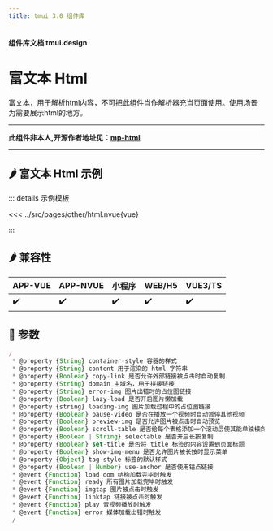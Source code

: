 ```yaml
---
title: tmui 3.0 组件库
---
```


<script setup>
import webview from '../components/mobileWebview.vue'
</script>

#### 组件库文档 tmui.design

# 富文本 Html

富文本，用于解析html内容，不可把此组件当作解析器充当页面使用。使用场景为需要展示html的地方。

---

**此组件非本人,开源作者地址见：[mp-html](https://github.com/jin-yufeng/mp-html)**

---

## :hot_pepper: 富文本 Html 示例

<webview url="https://tmui.design/h5/#/pages/other/html"></webview>

::: details 示例模板

<<< ../src/pages/other/html.nvue{vue}

:::

## :hot_pepper: 兼容性

| APP-VUE | APP-NVUE | 小程序 | WEB/H5 | VUE3/TS |
| --- | --- | --- | --- | --- |
| :heavy_check_mark: | :heavy_check_mark: | :heavy_check_mark: | :heavy_check_mark: | :heavy_check_mark: |

## :seedling: 参数

```ts
/
 * @property {String} container-style 容器的样式
 * @property {String} content 用于渲染的 html 字符串
 * @property {Boolean} copy-link 是否允许外部链接被点击时自动复制
 * @property {String} domain 主域名，用于拼接链接
 * @property {String} error-img 图片出错时的占位图链接
 * @property {Boolean} lazy-load 是否开启图片懒加载
 * @property {string} loading-img 图片加载过程中的占位图链接
 * @property {Boolean} pause-video 是否在播放一个视频时自动暂停其他视频
 * @property {Boolean} preview-img 是否允许图片被点击时自动预览
 * @property {Boolean} scroll-table 是否给每个表格添加一个滚动层使其能单独横向滚动
 * @property {Boolean | String} selectable 是否开启长按复制
 * @property {Boolean} set-title 是否将 title 标签的内容设置到页面标题
 * @property {Boolean} show-img-menu 是否允许图片被长按时显示菜单
 * @property {Object} tag-style 标签的默认样式
 * @property {Boolean | Number} use-anchor 是否使用锚点链接
 * @event {Function} load dom 结构加载完毕时触发
 * @event {Function} ready 所有图片加载完毕时触发
 * @event {Function} imgtap 图片被点击时触发
 * @event {Function} linktap 链接被点击时触发
 * @event {Function} play 音视频播放时触发
 * @event {Function} error 媒体加载出错时触发
 /
 ```


